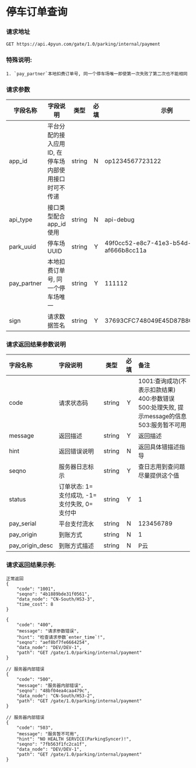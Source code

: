 # 停车订单查询

### 请求地址

    GET https://api.4pyun.com/gate/1.0/parking/internal/payment

### 特殊说明:

    1. `pay_partner`本地扣费订单号, 同一个停车场唯一即使第一次失败了第二次也不能相同

### 请求参数

| 字段名称       | 字段说明                                             | 类型   | 必填 | 示例                                 |
| -------------- | ---------------------------------------------------- | ------ | :--: | ------------------------------------ |
| app_id         | 平台分配的接入应用ID, 在停车场内部使用接口时可不传递 | string |  N   | op1234567723122                      |
| api_type       | 接口类型配合app_id使用                               | string |  N   | api-debug                            |
| park_uuid      | 停车场UUID                                           | string |  Y   | 49f0cc52-e8c7-41e3-b54d-af666b8cc11a |
| pay_partner | 本地扣费订单号, 同一个停车场唯一              | string |  Y   | 111112                               |
| sign           | 请求数据签名                                         | string |  Y   | 37693CFC748049E45D87B8C7D8B9AACD     |

### 请求返回结果参数说明

| 字段名称        | 字段说明       |  类型  | 必填 | 备注                                                         |
| :-------------- | :------------- | :----: | :--: | :----------------------------------------------------------- |
| code            | 请求状态码     | string |  Y   | 1001:查询成功(不表示扣款结果)<br>400:参数错误<br>500:处理失败, 提示message的信息<br>503:服务暂不可用 |
| message         | 返回描述       | string |  Y   | 返回描述                                                     |
| hint            | 返回错误说明   | string |  N   | 返回具体错描述指导                                           |
| seqno           | 服务器日志标示 | string |  Y   | 查日志用到查问题尽量提供这个值                               |
| status          | 订单状态: 1=支付成功, -1=支付失败, 0=支付中  | string |  Y   | 1       |
| pay_serial      | 平台支付流水   | string |  N   | 123456789                                                    |
| pay_origin      | 到账方式       | string |  N   | 1                                                            |
| pay_origin_desc | 到账方式描述   | string |  N   | P云                                                          |


### 请求返回结果示例:


```
正常返回
{
    "code": "1001",
    "seqno": "4b1889bde31f0561",
    "data_node": "CN-South/HS3-3",
    "time_cost": 8
}
```

```
{
    "code": "400",
    "message": "请求参数错误",
    "hint": "检查请求参数`enter_time`!",
    "seqno": "aef8bf7fe6664254",
    "data_node": "DEV/DEV-1",
    "path": "GET /gate/1.0/parking/internal/payment"
}
```

```
// 服务器内部错误
{
    "code": "500",
    "message": "服务器内部错误",
    "seqno": "48bf04ea4caa479c",
    "data_node": "CN-South/HS3-2",
    "path": "GET /gate/1.0/parking/internal/payment"
}
```

```
// 服务器内部错误
{
    "code": "503",
    "message": "服务暂不可用",
    "hint": "NO HEALTH SERVICE(ParkingSyncer)!",
    "seqno": "7fb563f1fc2ca1f",
    "data_node": "DEV/DEV-1",
    "path": "GET /gate/1.0/parking/internal/payment"
}
```
